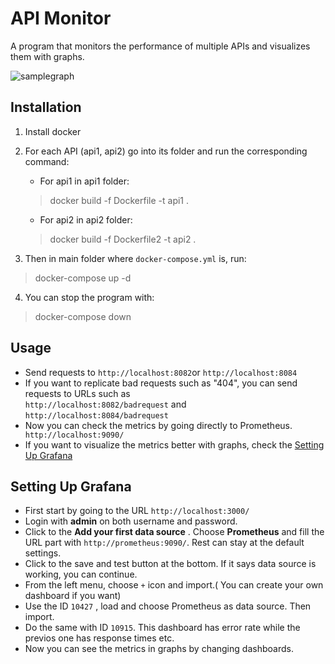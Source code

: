 # API Monitor
 A program that monitors the performance of multiple APIs and visualizes them with graphs.

![samplegraph](https://github.com/refikbakalim/api-monitor/assets/80488910/b9589514-3f73-4107-a984-8f5c81f5e900)

## Installation
1. Install docker
2. For each API (api1, api2) go into its folder and run the corresponding command:
 
     - For api1 in api1 folder:
     > docker build -f Dockerfile -t api1 .

     - For api2 in api2 folder:
     >docker build -f Dockerfile2 -t api2 .
3. Then in main folder where `docker-compose.yml` is, run:
> docker-compose up -d

4. You can stop the program with:
> docker-compose down

## Usage
- Send requests to
`http://localhost:8082`or `http://localhost:8084`
- If you want to replicate bad requests such as "404", you can send requests to URLs such as <br /> `http://localhost:8082/badrequest` and `http://localhost:8084/badrequest`
- Now you can check the metrics by going directly to Prometheus. ` http://localhost:9090/`
- If you want to visualize the metrics better with graphs, check the [Setting Up Grafana](#setting-up-grafana)
## Setting Up Grafana
- First start by going to the URL `http://localhost:3000/ `
- Login with __admin__ on both username and password.
- Click to the __Add your first data source__ . Choose __Prometheus__ and fill the URL part with `http://prometheus:9090/`. Rest can stay at the default settings.
- Click to the save and test button at the bottom. If it says data source is working, you can continue.
- From the left menu, choose `+` icon and import.( You can create your own dashboard if you want)
- Use the ID `10427` , load and choose Prometheus as data source. Then import.
- Do the same with ID `10915`. This dashboard has error rate while the previos one has response times etc.
- Now you can see the metrics in graphs by changing dashboards.

